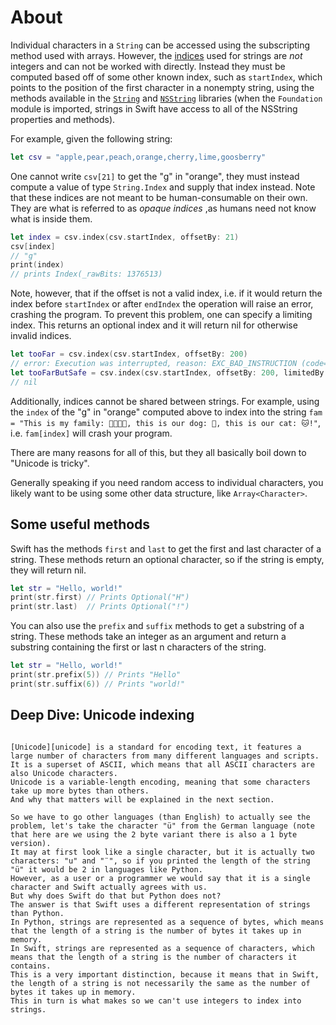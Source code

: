 # About

Individual characters in a `String` can be accessed using the subscripting method used with arrays.
However, the [indices][string-indices] used for strings are _not_ integers and can not be worked with directly.
Instead they must be computed based off of some other known index, such as `startIndex`, which points to the position of the first character in a nonempty string, using the methods available in the [`String`][string-docs] and [`NSString`][nsstring-docs] libraries (when the `Foundation` module is imported, strings in Swift have access to all of the NSString properties and methods).

For example, given the following string:

```swift
let csv = "apple,pear,peach,orange,cherry,lime,goosberry"
```

One cannot write `csv[21]` to get the "g" in "orange", they must instead compute a value of type `String.Index` and supply that index instead.
Note that these indices are not meant to be human-consumable on their own.
They are what is referred to as _opaque indices_ ,as humans need not know what is inside them.

```swift
let index = csv.index(csv.startIndex, offsetBy: 21)
csv[index]
// "g"
print(index)
// prints Index(_rawBits: 1376513)
```

Note, however, that if the offset is not a valid index, i.e. if it would return the index before `startIndex` or after `endIndex` the operation will raise an error, crashing the program.
To prevent this problem, one can specify a limiting index.
This returns an optional index and it will return nil for otherwise invalid indices.

```swift
let tooFar = csv.index(csv.startIndex, offsetBy: 200)
// error: Execution was interrupted, reason: EXC_BAD_INSTRUCTION (code=EXC_I386_INVOP, subcode=0x0).
let tooFarButSafe = csv.index(csv.startIndex, offsetBy: 200, limitedBy: csv.endIndex)
// nil
```

Additionally, indices cannot be shared between strings.
For example, using the `index` of the "g" in "orange" computed above to index into the string `fam = "This is my family: 👨‍👩‍👦‍👦, this is our dog: 🐶, this is our cat: 🐱!"`, i.e. `fam[index]` will crash your program.

There are many reasons for all of this, but they all basically boil down to "Unicode is tricky".

Generally speaking if you need random access to individual characters, you likely want to be using some other data structure, like `Array<Character>`.

## Some useful methods

Swift has the methods `first` and `last` to get the first and last character of a string.
These methods return an optional character, so if the string is empty, they will return nil.

```swift
let str = "Hello, world!"
print(str.first) // Prints Optional("H")
print(str.last)  // Prints Optional("!")
```

You can also use the `prefix` and `suffix` methods to get a substring of a string.
These methods take an integer as an argument and return a substring containing the first or last n characters of the string.

```swift
let str = "Hello, world!"
print(str.prefix(5)) // Prints "Hello"
print(str.suffix(6)) // Prints "world!"
```

## Deep Dive: Unicode indexing

~~~~exercism/advanced

[Unicode][unicode] is a standard for encoding text, it features a large number of characters from many different languages and scripts.
It is a superset of ASCII, which means that all ASCII characters are also Unicode characters.
Unicode is a variable-length encoding, meaning that some characters take up more bytes than others.
And why that matters will be explained in the next section.

So we have to go other languages (than English) to actually see the problem, let's take the character "ü" from the German language (note that here are we using the 2 byte variant there is also a 1 byte version).
It may at first look like a single character, but it is actually two characters: "u" and "¨", so if you printed the length of the string "ü" it would be 2 in languages like Python.
However, as a user or a programmer we would say that it is a single character and Swift actually agrees with us.
But why does Swift do that but Python does not?
The answer is that Swift uses a different representation of strings than Python.
In Python, strings are represented as a sequence of bytes, which means that the length of a string is the number of bytes it takes up in memory.
In Swift, strings are represented as a sequence of characters, which means that the length of a string is the number of characters it contains.
This is a very important distinction, because it means that in Swift, the length of a string is not necessarily the same as the number of bytes it takes up in memory.
This in turn is what makes so we can't use integers to index into strings.
~~~~

[string-docs]: https://developer.apple.com/documentation/swift/String
[nsstring-docs]: https://developer.apple.com/documentation/foundation/nsstring
[string-format-specifiers]: https://developer.apple.com/library/archive/documentation/Cocoa/Conceptual/Strings/Articles/formatSpecifiers.html
[string-indices]: https://docs.swift.org/swift-book/documentation/the-swift-programming-language/stringsandcharacters/#String-Indices
[unicode]: https://en.wikipedia.org/wiki/Unicode
